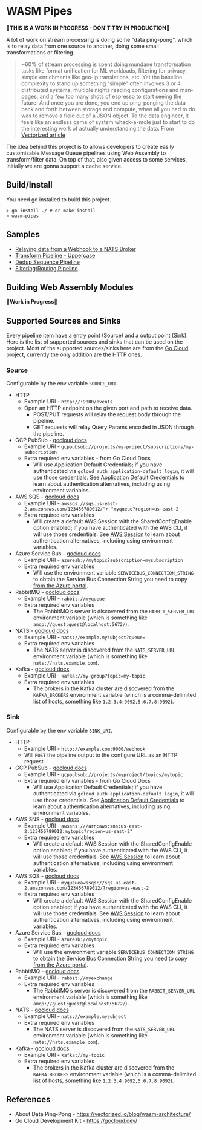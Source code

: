 # WASM Pipes

🚧**THIS IS A WORK IN PROGRESS - DON'T TRY IN PRODUCTION**🚧

A lot of work on stream processing is doing some "data ping-pong", which is to relay data from one source to another, doing some small transformations or filtering.

> ~60% of stream processing is spent doing mundane transformation tasks like format unification for ML workloads, filtering for privacy, simple enrichments like geo-ip translations, etc. Yet the baseline complexity to stand up something “simple” often involves 3 or 4 distributed systems, multiple nights reading configurations and man-pages, and a few too many shots of espresso to start seeing the future. And once you are done, you end up ping-ponging the data back and forth between storage and compute, when all you had to do was to remove a field out of a JSON object. To the data engineer, it feels like an endless game of system whack-a-mole just to start to do the interesting work of actually understanding the data.
> From [Vectorized article](https://vectorized.io/blog/wasm-architecture/)

The idea behind this project is to allows developers to create easily customizable Message Queue pipelines using Web Assembly to transform/filter data. On top of that, also given access to some services, initially we are gonna support a cache service.

## Build/Install

You need go installed to build this project.

```
> go install ./ # or make install
> wasm-pipes
```

## Samples

- [Relaying data from a Webhook to a NATS Broker](./demos/relay-webhook-to-nats.md)
- [Transform Pipeline - Uppercase](./demos/transform-uppercase-pipeline.md)
- [Dedup Sequence Pipeline](./demos/dedup-sequence-pipeline.md)
- [Filtering/Routing Pipeline](./demos/filtering-pipeline.md)

## Building Web Assembly Modules

🚧**Work in Progress**🚧

## Supported Sources and Sinks

Every pipeline item have a entry point (Source) and a output point (Sink). Here is the list of supported sources and sinks that can be used on the project. Most of the supported sources/sinks here are from the [Go Cloud](https://gocloud.dev) project, currently the only addition are the HTTP ones.

### Source

Configurable by the env variable `SOURCE_URI`.

- HTTP
  - Example URI - `http://:9000/events`
  - Open an HTTP endpoint on the given port and path to receive data.
    - POST/PUT requests will relay the request body through the pipeline.
    - GET requests will relay Query Params encoded in JSON through the pipeline.
- GCP PubSub - [gocloud docs](https://gocloud.dev/howto/pubsub/subscribe/#gcp)
  - Example URI - `gcppubsub://projects/my-project/subscriptions/my-subscription`
  - Extra required env variables - from Go Cloud Docs
    - Will use Application Default Credentials; if you have authenticated via `gcloud auth application-default login`, it will use those credentials. See [Application Default Credentials](https://cloud.google.com/docs/authentication/production) to learn about authentication alternatives, including using environment variables.
- AWS SQS - [gocloud docs](https://gocloud.dev/howto/pubsub/subscribe/#sqs)
  - Example URI - `awssqs://sqs.us-east-2.amazonaws.com/123456789012/"+ "myqueue?region=us-east-2`
  - Extra required env variables
    - Will create a default AWS Session with the SharedConfigEnable option enabled; if you have authenticated with the AWS CLI, it will use those credentials. See [AWS Session](https://docs.aws.amazon.com/sdk-for-go/api/aws/session/) to learn about authentication alternatives, including using environment variables.
- Azure Service Bus - [gocloud docs](https://gocloud.dev/howto/pubsub/subscribe/#azure)
  - Example URI - `azuresb://mytopic?subscription=mysubscription`
  - Extra required env variables
    - Will use the environment variable `SERVICEBUS_CONNECTION_STRING` to obtain the Service Bus Connection String you need to copy [from the Azure portal](https://docs.microsoft.com/en-us/azure/service-bus-messaging/service-bus-dotnet-how-to-use-topics-subscriptions#get-the-connection-string).
- RabbitMQ - [gocloud docs](https://gocloud.dev/howto/pubsub/subscribe/#rabbitmq)
  - Example URI - `rabbit://myqueue`
  - Extra required env variables
    - The RabbitMQ’s server is discovered from the `RABBIT_SERVER_URL` environment variable (which is something like `amqp://guest:guest@localhost:5672/`).
- NATS - [gocloud docs](https://gocloud.dev/howto/pubsub/subscribe/#nats)
  - Example URI - `nats://example.mysubject?queue=`
  - Extra required env variables
    - The NATS server is discovered from the `NATS_SERVER_URL` environment variable (which is something like `nats://nats.example.com`).
- Kafka - [gocloud docs](https://gocloud.dev/howto/pubsub/subscribe/#kafka)
  - Example URI - `kafka://my-group?topic=my-topic`
  - Extra required env variables
    - The brokers in the Kafka cluster are discovered from the `KAFKA_BROKERS` environment variable (which is a comma-delimited list of hosts, something like `1.2.3.4:9092,5.6.7.8:9092`).

### Sink

Configurable by the env variable `SINK_URI`.

- HTTP
  - Example URI - `http://example.com:9000/webhook`
  - Will `POST` the pipeline output to the configure URL as an HTTP request.
- GCP PubSub - [gocloud docs](https://gocloud.dev/howto/pubsub/publish/#gcp)
  - Example URI - `gcppubsub://projects/myproject/topics/mytopic`
  - Extra required env variables - from Go Cloud Docs
    - Will use Application Default Credentials; if you have authenticated via `gcloud auth application-default login`, it will use those credentials. See [Application Default Credentials](https://cloud.google.com/docs/authentication/production) to learn about authentication alternatives, including using environment variables.
- AWS SNS - [gocloud docs](https://gocloud.dev/howto/pubsub/publish/#sns)
  - Example URI - `awssns:///arn:aws:sns:us-east-2:123456789012:mytopic?region=us-east-2"`
  - Extra required env variables
    - Will create a default AWS Session with the SharedConfigEnable option enabled; if you have authenticated with the AWS CLI, it will use those credentials. See [AWS Session](https://docs.aws.amazon.com/sdk-for-go/api/aws/session/) to learn about authentication alternatives, including using environment variables.
- AWS SQS - [gocloud docs](https://gocloud.dev/howto/pubsub/publish/#sqs)
  - Example URI - `myqueueawssqs://sqs.us-east-2.amazonaws.com/123456789012/?region=us-east-2`
  - Extra required env variables
    - Will create a default AWS Session with the SharedConfigEnable option enabled; if you have authenticated with the AWS CLI, it will use those credentials. See [AWS Session](https://docs.aws.amazon.com/sdk-for-go/api/aws/session/) to learn about authentication alternatives, including using environment variables.
- Azure Service Bus - [gocloud docs](https://gocloud.dev/howto/pubsub/publish/#azure)
  - Example URI - `azuresb://mytopic`
  - Extra required env variables
    - Will use the environment variable `SERVICEBUS_CONNECTION_STRING` to obtain the Service Bus Connection String you need to copy [from the Azure portal](https://docs.microsoft.com/en-us/azure/service-bus-messaging/service-bus-dotnet-how-to-use-topics-subscriptions#get-the-connection-string).
- RabbitMQ - [gocloud docs](https://gocloud.dev/howto/pubsub/publish/#rabbitmq)
  - Example URI - `rabbit://myexchange`
  - Extra required env variables
    - The RabbitMQ’s server is discovered from the `RABBIT_SERVER_URL` environment variable (which is something like `amqp://guest:guest@localhost:5672/`).
- NATS - [gocloud docs](https://gocloud.dev/howto/pubsub/publish/#nats)
  - Example URI - `nats://example.mysubject`
  - Extra required env variables
    - The NATS server is discovered from the `NATS_SERVER_URL` environment variable (which is something like `nats://nats.example.com`).
- Kafka - [gocloud docs](https://gocloud.dev/howto/pubsub/publish/#kafka)
  - Example URI - `kafka://my-topic`
  - Extra required env variables
    - The brokers in the Kafka cluster are discovered from the `KAFKA_BROKERS` environment variable (which is a comma-delimited list of hosts, something like `1.2.3.4:9092,5.6.7.8:9092`).

## References

- About Data Ping-Pong - https://vectorized.io/blog/wasm-architecture/
- Go Cloud Development Kit - https://gocloud.dev/
